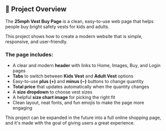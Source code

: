 ## 📖 Project Overview 

The **25mph Vest Buy Page** is a clean, easy-to-use web page that helps people buy bright safety vests for kids and adults.

This project shows how to create a modern website that is simple, responsive, and user-friendly.

### The page includes:

- A clear and modern **header** with links to Home, Images, Buy, and Login pages  
- **Tabs** to switch between **Kids Vest** and **Adult Vest** options  
- Easy-to-use **plus (+)** and **minus (−)** buttons to change quantity  
- **Total price** that updates automatically when the quantity changes  
- A **size dropdown** to choose vest sizes  
- A helpful **size chart image** for picking the right fit  
- Clean layout, neat fonts, and fun emojis to make the page more engaging  

This project can be expanded in the future into a full online shopping page, and it's made with the goal of giving users a great experience.
